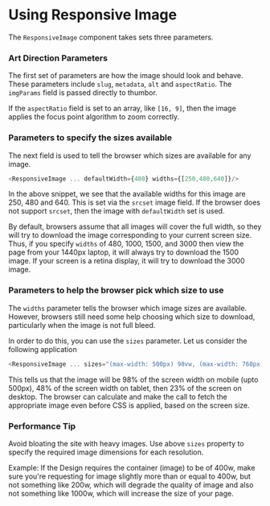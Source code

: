 # Using Responsive Image

The `ResponsiveImage` component takes sets three parameters.

### Art Direction Parameters

The first set of parameters are how the image should look and behave. These parameters include `slug`, `metadata`, `alt` and `aspectRatio`. The `imgParams` field is passed directly to thumbor.

If the `aspectRatio` field is set to an array, like `[16, 9]`, then the image applies the focus point algorithm to zoom correctly.

### Parameters to specify the sizes available

The next field is used to tell the browser which sizes are available for any image.

```javascript
<ResponsiveImage ... defaultWidth={480} widths={[250,480,640]}/>
```

In the above snippet, we see that the available widths for this image are 250, 480 and 640. This is set via the `srcset` image field. If the browser does not support `srcset`, then the image with `defaultWidth` set is used.

By default, browsers assume that all images will cover the full width, so they will try to download the image corresponding to your current screen size. Thus, if you specify `widths` of 480, 1000, 1500, and 3000 then view the page from your 1440px laptop, it will always try to download the 1500 image. If your screen is a retina display, it will try to download the 3000 image.

### Parameters to help the browser pick which size to use

The `widths` parameter tells the browser which image sizes are available. However, browsers still need some help choosing which size to download, particularly when the image is not full bleed.

In order to do this, you can use the `sizes` parameter. Let us consider the following application

```javascript
<ResponsiveImage ... sizes="(max-width: 500px) 98vw, (max-width: 768px) 48vw, 23vw"/>
```

This tells us that the image will be 98% of the screen width on mobile (upto 500px), 48% of the screen width on tablet, then 23% of the screen on desktop. The browser can calculate and make the call to fetch the appropriate image even before CSS is applied, based on the screen size.

### Performance Tip

Avoid bloating the site with heavy images. Use above `sizes` property to specify the required image dimensions for each resolution.

Example: If the Design requires the container (image) to be of 400w, make sure you're requesting for image slightly more than or equal to 400w, but not something like 200w, which will degrade the quality of image and also not something like 1000w, which will increase the size of your page.
